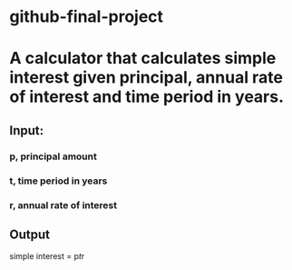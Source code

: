 # github-final-project

# A calculator that calculates simple interest given principal, annual rate of interest and time period in years.
## Input:
   ### p, principal amount
   ### t, time period in years
   ### r, annual rate of interest
## Output
   simple interest = p*t*r
